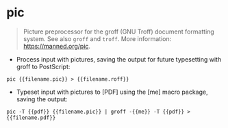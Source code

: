 # pic

> Picture preprocessor for the groff (GNU Troff) document formatting system.
> See also `groff` and `troff`.
> More information: <https://manned.org/pic>.

- Process input with pictures, saving the output for future typesetting with groff to PostScript:

`pic {{filename.pic}} > {{filename.roff}}`

- Typeset input with pictures to [PDF] using the [me] macro package, saving the output:

`pic -T {{pdf}} {{filename.pic}} | groff -{{me}} -T {{pdf}} > {{filename.pdf}}`
